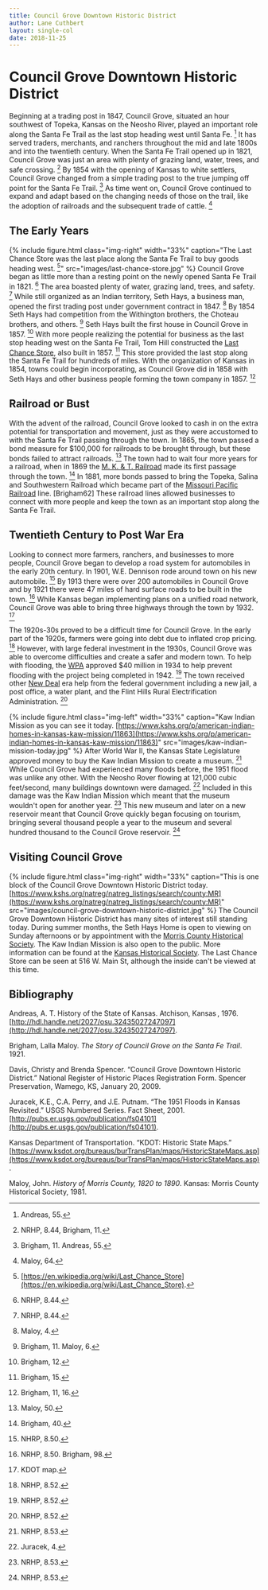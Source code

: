 ```yaml
---
title: Council Grove Downtown Historic District
author: Lane Cuthbert
layout: single-col
date: 2018-11-25
---
```


# Council Grove Downtown Historic District

Beginning at a trading post in 1847, Council Grove, situated an hour southwest of Topeka, Kansas on the Neosho River, played an important role along the Santa Fe Trail as the last stop heading west until Santa Fe. [^Andreas] It has served traders, merchants, and ranchers throughout the mid and late 1800s and into the twentieth century. When the Santa Fe Trail opened up in 1821, Council Grove was just an area with plenty of grazing land, water, trees, and safe crossing. [^NRHP-Brigham] By 1854 with the opening of Kansas to white settlers, Council Grove changed from a simple trading post to the true jumping off point for the Santa Fe Trail. [^Brigham-Andreas] As time went on, Council Grove continued to expand and adapt based on the changing needs of those on the trail, like the adoption of railroads and the subsequent trade of cattle. [^Maloy]

[^Andreas]: Andreas, 55. 
[^NRHP-Brigham]: NRHP, 8.44, Brigham, 11.
[^Brigham-Andreas]: Brigham, 11. Andreas, 55. 
[^Maloy]: Maloy, 64.

## The Early Years
{% include figure.html
  class="img-right"
  width="33%"
  caption="The Last Chance Store was the last place along the Santa Fe Trail to buy goods heading west. [^wiki]"
  src="images/last-chance-store.jpg"
%}
Council Grove began as little more than a resting point on the newly opened Santa Fe Trail in 1821. [^NRHP8441] The area boasted plenty of water, grazing land, trees, and safety. [^NRHP8442] While still organized as an Indian territory, Seth Hays, a business man,  opened the first trading post under government contract in 1847. [^Maloy2] By 1854 Seth Hays had competition from the Withington brothers, the Choteau brothers, and others. [^Brigham-Maloy] Seth Hays built the first house in Council Grove in 1857. [^Brigham12] With more people realizing the potential for business as the last stop heading west on the Santa Fe Trail, Tom Hill constructed the [Last Chance Store](https://en.wikipedia.org/wiki/Last_Chance_Store), also built in 1857. [^Brigham15] This store provided the last stop along the Santa Fe Trail for hundreds of miles. With the organization of Kansas in 1854, towns could begin incorporating, as Council Grove did in 1858 with Seth Hays and other business people forming the town company in 1857. [^Brigham1116]

[^wiki]: [https://en.wikipedia.org/wiki/Last_Chance_Store](https://en.wikipedia.org/wiki/Last_Chance_Store).
[^NRHP8441]: NRHP, 8.44.
[^NRHP8442]: NRHP, 8.44.
[^Maloy2]: Maloy, 4.
[^Brigham-Maloy]: Brigham, 11. Maloy, 6.
[^Brigham12]: Brigham, 12.
[^Brigham15]: Brigham, 15.
[^Brigham1116]: Brigham, 11, 16.


## Railroad or Bust
With the advent of the railroad, Council Grove looked to cash in on the extra potential for transportation and movement, just as they were accustomed to with the Santa Fe Trail passing through the town. In 1865, the town passed a bond measure for $100,000 for railroads to be brought through, but these bonds failed to attract railroads. [^Maloy50] The town had to wait four more years for a railroad, when in 1869 the [M. K. & T. Railroad](https://en.wikipedia.org/wiki/Missouri%E2%80%93Kansas%E2%80%93Texas_Railroad) made its first passage through the town. [^Brigham40] In 1881, more bonds passed to bring the Topeka, Salina and Southwestern Railroad which became part of the [Missouri Pacific Railroad](https://en.wikipedia.org/wiki/Missouri_Pacific_Railroad) line. [Brigham62] These railroad lines allowed businesses to connect with more people and keep the town as an important stop along the Santa Fe Trail.

[^Maloy50]: Maloy, 50.
[^Brigham40]: Brigham, 40.
[^Brighm62]: Brigham, 62.

## Twentieth Century to Post War Era
Looking to connect more farmers, ranchers, and businesses to more people, Council Grove began to develop a road system for automobiles in the early 20th century. In 1901, W.E. Dennison rode around town on his new automobile. [^NRHP8501] By 1913 there were over 200 automobiles in Council Grove and by 1921 there were 47 miles of hard surface roads to be built in the town. [^NRHP850-Brigham98] While Kansas began implementing plans on a unified road network, Council Grove was able to bring three highways through the town by 1932. [^KDOT]

[^NRHP8501]: NHRP, 8.50.
[^NRHP850-Brigham98]: NRHP, 8.50. Brigham, 98.
[^KDOT]: KDOT map.

The 1920s-30s proved to be a difficult time for Council Grove. In the early part of the 1920s, farmers were going into debt due to inflated crop pricing. [^NRHP8521] However, with large federal investment in the 1930s, Council Grove was able to overcome difficulties and create a safer and modern town. To help with flooding, the [WPA](https://en.wikipedia.org/wiki/Works_Progress_Administration) approved $40 million in 1934 to help prevent flooding with the project being completed in 1942. [^NRHP8522] The town received other [New Deal](https://en.wikipedia.org/wiki/New_Deal) era help from the federal government including a new jail, a post office, a water plant, and the Flint Hills Rural Electrification Administration. [^NRHP8553]

[^NRHP8521]: NRHP, 8.52.
[^NRHP8522]: NRHP, 8.52.
[^NRHP8553]: NRHP, 8.52.

{% include figure.html
  class="img-left"
  width="33%"
  caption="Kaw Indian Mission as you can see it today. [https://www.kshs.org/p/american-indian-homes-in-kansas-kaw-mission/11863](https://www.kshs.org/p/american-indian-homes-in-kansas-kaw-mission/11863)"
  src="images/kaw-indian-mission-today.jpg"
%}
After World War II, the Kansas State Legislature approved money to buy the Kaw Indian Mission to create a museum. [^NRHP8531] While Council Grove had experienced many floods before, the 1951 flood was unlike any other. With the Neosho Rover flowing at 121,000 cubic feet/second, many buildings downtown were damaged. [^Juracek4] Included in this damage was the Kaw Indian Mission which meant that the museum wouldn't open for another year. [^NRHP8532] This new museum and later on a new reservoir meant that Council Grove quickly began focusing on tourism, bringing several thousand people a year to the museum and several hundred thousand to the Council Grove reservoir. [^NRHP8533]

[^NRHP8531]: NRHP, 8.53.
[^Juracek4]: Juracek, 4. 
[^NRHP8532]: NRHP, 8.53.
[^NRHP8533]: NRHP, 8.53.

## Visiting Council Grove
{% include figure.html
  class="img-right"
  width="33%"
  caption="This is one block of the Council Grove Downtown Historic District today. [https://www.kshs.org/natreg/natreg_listings/search/county:MR](https://www.kshs.org/natreg/natreg_listings/search/county:MR)"
  src="images/council-grove-downtown-historic-district.jpg"
%}
The Council Grove Downtown Historic District has many sites of interest still standing today. During summer months, the Seth Hays Home is open to viewing on Sunday afternoons or by appointment with the [Morris County Historical Society](https://morriscountyhistory.us/our-collections/). The Kaw Indian Mission is also open to the public. More information can be found at the [Kansas Historical Society](https://www.kshs.org/index.php?url=kaw_mission). The Last Chance Store can be seen at 516 W. Main St, although the inside can't be viewed at this time.

## Bibliography
Andreas, A. T. History of the State of Kansas. Atchison, Kansas , 1976. [http://hdl.handle.net/2027/osu.32435027247097](http://hdl.handle.net/2027/osu.32435027247097).

Brigham, Lalla Maloy. _The Story of Council Grove on the Santa Fe Trail_. 1921.

Davis, Christy and Brenda Spencer. “Council Grove Downtown Historic District.” National Register of Historic Places Registration Form. Spencer Preservation, Wamego, KS, January 20, 2009.

Juracek, K.E., C.A. Perry, and J.E. Putnam. “The 1951 Floods in Kansas Revisited.” USGS Numbered Series. Fact Sheet, 2001. [http://pubs.er.usgs.gov/publication/fs04101](http://pubs.er.usgs.gov/publication/fs04101).

Kansas Department of Transportation. “KDOT: Historic State Maps.” [https://www.ksdot.org/bureaus/burTransPlan/maps/HistoricStateMaps.asp](https://www.ksdot.org/bureaus/burTransPlan/maps/HistoricStateMaps.asp).

Maloy, John. _History of Morris County, 1820 to 1890_. Kansas: Morris County Historical Society, 1981.
